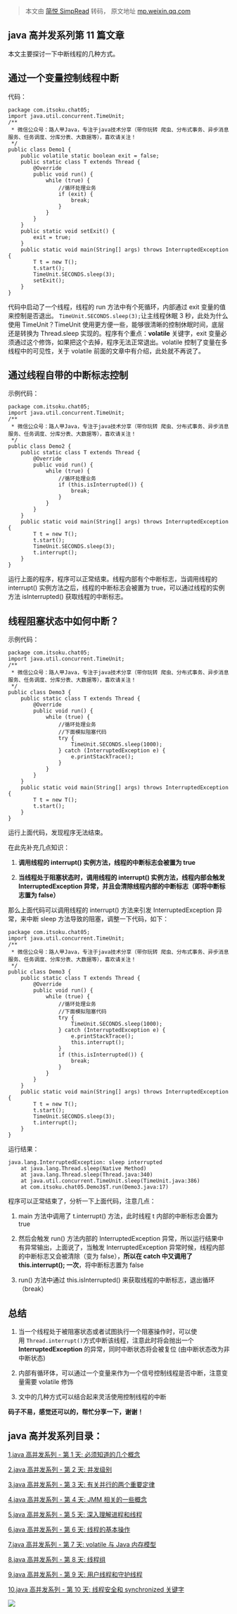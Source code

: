 > 本文由 [简悦 SimpRead](http://ksria.com/simpread/) 转码， 原文地址 [mp.weixin.qq.com](https://mp.weixin.qq.com/s?__biz=MzA5MTkxMDQ4MQ==&mid=2648933111&idx=1&sn=0a3592e41e59d0ded4a60f8c1b59e82e&chksm=88621ac9bf1593df5f8342514d6750cc8a833ba438aa208cf128493981ba666a06c4037d84fb&token=2041017112&lang=zh_CN&scene=21#wechat_redirect)

**java 高并发系列第 11 篇文章**
----------------------

本文主要探讨一下中断线程的几种方式。

**通过一个变量控制线程中断**
----------------

代码：

```
package com.itsoku.chat05;
import java.util.concurrent.TimeUnit;
/**
 * 微信公众号：路人甲Java，专注于java技术分享（带你玩转 爬虫、分布式事务、异步消息服务、任务调度、分库分表、大数据等），喜欢请关注！
 */
public class Demo1 {
    public volatile static boolean exit = false;
    public static class T extends Thread {
        @Override
        public void run() {
            while (true) {
                //循环处理业务
                if (exit) {
                    break;
                }
            }
        }
    }
    public static void setExit() {
        exit = true;
    }
    public static void main(String[] args) throws InterruptedException {
        T t = new T();
        t.start();
        TimeUnit.SECONDS.sleep(3);
        setExit();
    }
}

```

代码中启动了一个线程，线程的 run 方法中有个死循环，内部通过 exit 变量的值来控制是否退出。 `TimeUnit.SECONDS.sleep(3);`让主线程休眠 3 秒，此处为什么使用 TimeUnit？TimeUnit 使用更方便一些，能够很清晰的控制休眠时间，底层还是转换为 Thread.sleep 实现的。程序有个重点：**volatile** 关键字，exit 变量必须通过这个修饰，如果把这个去掉，程序无法正常退出。volatile 控制了变量在多线程中的可见性，关于 volatile 前面的文章中有介绍，此处就不再说了。

**通过线程自带的中断标志控制**
-----------------

示例代码：

```
package com.itsoku.chat05;
import java.util.concurrent.TimeUnit;
/**
 * 微信公众号：路人甲Java，专注于java技术分享（带你玩转 爬虫、分布式事务、异步消息服务、任务调度、分库分表、大数据等），喜欢请关注！
 */
public class Demo2 {
    public static class T extends Thread {
        @Override
        public void run() {
            while (true) {
                //循环处理业务
                if (this.isInterrupted()) {
                    break;
                }
            }
        }
    }
    public static void main(String[] args) throws InterruptedException {
        T t = new T();
        t.start();
        TimeUnit.SECONDS.sleep(3);
        t.interrupt();
    }
}

```

运行上面的程序，程序可以正常结束。线程内部有个中断标志，当调用线程的 interrupt() 实例方法之后，线程的中断标志会被置为 true，可以通过线程的实例方法 isInterrupted() 获取线程的中断标志。

**线程阻塞状态中如何中断？**
----------------

示例代码：

```
package com.itsoku.chat05;
import java.util.concurrent.TimeUnit;
/**
 * 微信公众号：路人甲Java，专注于java技术分享（带你玩转 爬虫、分布式事务、异步消息服务、任务调度、分库分表、大数据等），喜欢请关注！
 */
public class Demo3 {
    public static class T extends Thread {
        @Override
        public void run() {
            while (true) {
                //循环处理业务
                //下面模拟阻塞代码
                try {
                    TimeUnit.SECONDS.sleep(1000);
                } catch (InterruptedException e) {
                    e.printStackTrace();
                }
            }
        }
    }
    public static void main(String[] args) throws InterruptedException {
        T t = new T();
        t.start();
    }
}

```

运行上面代码，发现程序无法结束。

在此先补充几点知识：

1.  **调用线程的 interrupt() 实例方法，线程的中断标志会被置为 true**
    
2.  **当线程处于阻塞状态时，调用线程的 interrupt() 实例方法，线程内部会触发 InterruptedException 异常，并且会清除线程内部的中断标志（即将中断标志置为 false）**
    

那么上面代码可以调用线程的 interrupt() 方法来引发 InterruptedException 异常，来中断 sleep 方法导致的阻塞，调整一下代码，如下：

```
package com.itsoku.chat05;
import java.util.concurrent.TimeUnit;
/**
 * 微信公众号：路人甲Java，专注于java技术分享（带你玩转 爬虫、分布式事务、异步消息服务、任务调度、分库分表、大数据等），喜欢请关注！
 */
public class Demo3 {
    public static class T extends Thread {
        @Override
        public void run() {
            while (true) {
                //循环处理业务
                //下面模拟阻塞代码
                try {
                    TimeUnit.SECONDS.sleep(1000);
                } catch (InterruptedException e) {
                    e.printStackTrace();
                    this.interrupt();
                }
                if (this.isInterrupted()) {
                    break;
                }
            }
        }
    }
    public static void main(String[] args) throws InterruptedException {
        T t = new T();
        t.start();
        TimeUnit.SECONDS.sleep(3);
        t.interrupt();
    }
}

```

运行结果：

```
java.lang.InterruptedException: sleep interrupted
    at java.lang.Thread.sleep(Native Method)
    at java.lang.Thread.sleep(Thread.java:340)
    at java.util.concurrent.TimeUnit.sleep(TimeUnit.java:386)
    at com.itsoku.chat05.Demo3$T.run(Demo3.java:17)

```

程序可以正常结束了，分析一下上面代码，注意几点：

1.  main 方法中调用了 t.interrupt() 方法，此时线程 t 内部的中断标志会置为 true
    
2.  然后会触发 run() 方法内部的 InterruptedException 异常，所以运行结果中有异常输出，上面说了，当触发 InterruptedException 异常时候，线程内部的中断标志又会被清除（变为 false），**所以在 catch 中又调用了 this.interrupt(); 一次**，将中断标志置为 false
    
3.  run() 方法中通过 this.isInterrupted() 来获取线程的中断标志，退出循环（break）
    

总结
--

1.  当一个线程处于被阻塞状态或者试图执行一个阻塞操作时，可以使用 `Thread.interrupt()`方式中断该线程，注意此时将会抛出一个 **InterruptedException** 的异常，同时中断状态将会被复位 (由中断状态改为非中断状态)
    
2.  内部有循环体，可以通过一个变量来作为一个信号控制线程是否中断，注意变量需要 volatile 修饰
    
3.  文中的几种方式可以结合起来灵活使用控制线程的中断
    

**码子不易，感觉还可以的，帮忙分享一下，谢谢！**

**java 高并发系列目录：**
-----------------

[1.java 高并发系列 - 第 1 天: 必须知道的几个概念](http://mp.weixin.qq.com/s?__biz=MzA5MTkxMDQ4MQ==&mid=2648933019&idx=1&sn=3455877c451de9c61f8391ffdc1eb01d&chksm=88621aa5bf1593b377e2f090bf37c87ba60081fb782b2371b5f875e4a6cadc3f92ff6d747e32&scene=21#wechat_redirect)

[2.java 高并发系列 - 第 2 天: 并发级别](http://mp.weixin.qq.com/s?__biz=MzA5MTkxMDQ4MQ==&mid=2648933024&idx=1&sn=969bfa5e2c3708e04adaf6401503c187&chksm=88621a9ebf1593886dd3f0f5923b6f929eade0b43204b98a8d0622a5f542deff4f6a633a13c8&scene=21#wechat_redirect)

[3.java 高并发系列 - 第 3 天: 有关并行的两个重要定律](http://mp.weixin.qq.com/s?__biz=MzA5MTkxMDQ4MQ==&mid=2648933041&idx=1&sn=82af7c702f737782118a9141858117d1&chksm=88621a8fbf159399be1d4834f6f845fa530b94a4ca7c0eaa61de508f725ad0fab74b074d73be&scene=21#wechat_redirect)

[4.java 高并发系列 - 第 4 天: JMM 相关的一些概念](http://mp.weixin.qq.com/s?__biz=MzA5MTkxMDQ4MQ==&mid=2648933050&idx=1&sn=497c4de99086f95bed11a4317a51e6a6&chksm=88621a84bf159392c9e3e243355313c397e0658df6b88769cdd182cb5d39b6f25686c86beffc&scene=21#wechat_redirect)

[5.java 高并发系列 - 第 5 天: 深入理解进程和线程](http://mp.weixin.qq.com/s?__biz=MzA5MTkxMDQ4MQ==&mid=2648933069&idx=1&sn=82105bb5b759ec8b1f3a69062a22dada&chksm=88621af3bf1593e5ece7c1da3df3b4be575271a2eaca31c784591ed0497252caa1f6a6ec0545&scene=21#wechat_redirect)

[6.java 高并发系列 - 第 6 天: 线程的基本操作](http://mp.weixin.qq.com/s?__biz=MzA5MTkxMDQ4MQ==&mid=2648933082&idx=1&sn=e940c4f94a8c1527b6107930eefdcd00&chksm=88621ae4bf1593f270991e6f6bac5769ea850fa02f11552d1aa91725f4512d4f1ff8f18fcdf3&scene=21#wechat_redirect)

[7.java 高并发系列 - 第 7 天: volatile 与 Java 内存模型](http://mp.weixin.qq.com/s?__biz=MzA5MTkxMDQ4MQ==&mid=2648933088&idx=1&sn=f1d666dd799664b1989c77441b9d12c5&chksm=88621adebf1593c83501ac33d6a0e0de075f2b2e30caf986cf276cbb1c8dff0eac2a0a648b1d&scene=21#wechat_redirect)

[8.java 高并发系列 - 第 8 天: 线程组](http://mp.weixin.qq.com/s?__biz=MzA5MTkxMDQ4MQ==&mid=2648933088&idx=1&sn=f1d666dd799664b1989c77441b9d12c5&chksm=88621adebf1593c83501ac33d6a0e0de075f2b2e30caf986cf276cbb1c8dff0eac2a0a648b1d&scene=21#wechat_redirect)

[9.java 高并发系列 - 第 9 天: 用户线程和守护线程](http://mp.weixin.qq.com/s?__biz=MzA5MTkxMDQ4MQ==&mid=2648933102&idx=1&sn=5255e94dc2649003e01bf3d61762c593&chksm=88621ad0bf1593c6905e75a82aaf6e39a0af338362366ce2860ee88c1b800e52f5c6529c089c&scene=21#wechat_redirect)

[10.java 高并发系列 - 第 10 天: 线程安全和 synchronized 关键字](http://mp.weixin.qq.com/s?__biz=MzA5MTkxMDQ4MQ==&mid=2648933107&idx=1&sn=6b9fbdfa180c2ca79703e0ca1b524b77&chksm=88621acdbf1593dba5fa5a0092d810004362e9f38484ffc85112a8c23ef48190c51d17e06223&scene=21#wechat_redirect)[](http://mp.weixin.qq.com/s?__biz=MzA5MTkxMDQ4MQ==&mid=2648933102&idx=1&sn=5255e94dc2649003e01bf3d61762c593&chksm=88621ad0bf1593c6905e75a82aaf6e39a0af338362366ce2860ee88c1b800e52f5c6529c089c&scene=21#wechat_redirect)

![](https://mmbiz.qpic.cn/mmbiz_jpg/xicEJhWlK06AfmAxjjPPXYwON1nmib6mEGXTibHEsvFJKCqUaMWib12dibJzwrAcBFw7Vyx9Qrl0sQRyyhjwxCXyLog/640?wx_fmt=jpeg)